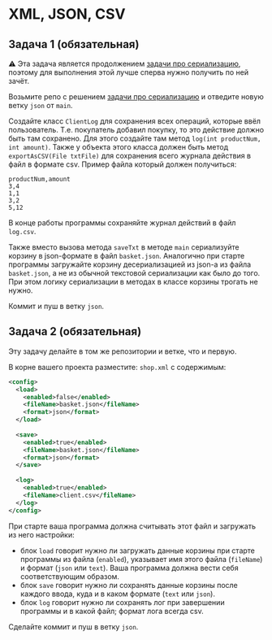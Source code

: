 # XML, JSON, CSV

## Задача 1 (обязательная)

:warning: Эта задача является продолжением [задачи про сериализацию](./SERIAL.md), поэтому для выполнения этой лучше сперва нужно получить по ней зачёт.

Возьмите репо с решением [задачи про сериализацию](./SERIAL.md) и отведите новую ветку `json` от `main`.

Создайте класс `ClientLog` для сохранения всех операций, которые ввёл пользователь.
Т.е. покупатель добавил покупку, то это действие должно быть там сохранено. Для этого создайте там метод `log(int productNum, int amount)`.
Также у объекта этого класса должен быть метод `exportAsCSV(File txtFile)` для сохранения всего журнала действия в файл в формате csv.
Пример файла который должен получиться:
```csv
productNum,amount
3,4
1,1
3,2
5,12
```

В конце работы программы сохраняйте журнал действий в файл `log.csv`.

Также вместо вызова метода `saveTxt` в методе `main` сериализуйте корзину в json-формате в файл `basket.json`.
Аналогично при старте программы загружайте корзину десериализацией из json-а из файла `basket.json`, а не из обычной текстовой сериализации как было до того.
При этом логику сериализации в методах в классе корзины трогать не нужно.

Коммит и пуш в ветку `json`.

## Задача 2 (обязательная)

Эту задачу делайте в том же репозитории и ветке, что и первую.

В корне вашего проекта разместите: `shop.xml` с содержимым:
```xml
<config>
  <load>
    <enabled>false</enabled>
    <fileName>basket.json</fileName>
    <format>json</format>
  </load>
  
  <save>
    <enabled>true</enabled>
    <fileName>basket.json</fileName>
    <format>json</format>
  </save>
  
  <log>
    <enabled>true</enabled>
    <fileName>client.csv</fileName>
  </log>
</config>
```

При старте ваша программа должна считывать этот файл и загружать из него настройки:
* блок `load` говорит нужно ли загружать данные корзины при старте программы из файла (`enabled`), указывает имя этого файла (`fileName`) и формат (`json` или `text`). Ваша программа должна вести себя соответствующим образом.
* блок `save` говорит нужно ли сохранять данные корзины после каждого ввода, куда и в каком формате (`text` или `json`).
* блок `log` говорит нужно ли сохранять лог при завершении программы и в какой файл; формат лога всегда csv.

Сделайте коммит и пуш в ветку `json`.
